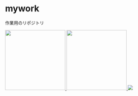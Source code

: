 # mywork
作業用のリポジトリ

<a href="https://github.com/konbukonbu" align="left">
  <img height="195px" src="https://github-readme-stats.vercel.app/api?username=konbukonbu&show_icons=true&theme=tokyonight" />
  <img height="195px" src="https://github-readme-stats.vercel.app/api/top-langs/?username=konbukonbu&layout=compact&theme=tokyonight" />
</a>
<a href="https://github.com/konbukonbu" align="left">
  <img src="https://github-profile-trophy.vercel.app/?username=konbukonbu&theme=tokyonight&column=8&margin-h=15" />
</a>
